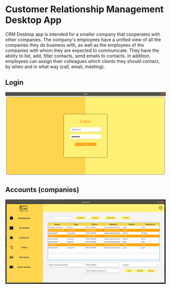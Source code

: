 # Customer Relationship Management Desktop App

CRM Desktop app is intended for a smaller company that cooperates with other companies. The company's employees have a unified view of all the companies they do business with, as well as the employees of the companies with whom they are expected to communicate. They have the ability to list, add, filter contacts, send emails to contacts. In addition, employees can assign their colleagues which clients they should contact, by when and in what way (call, email, meeting).

## Login
![Login](https://github.com/lbuturovic/CRM_Desktop_app/blob/master/Screenshots/Login.png) <br>
## Accounts (companies)
![Accounts](https://github.com/lbuturovic/CRM_Desktop_app/blob/master/Screenshots/Accounts.png)

